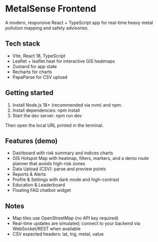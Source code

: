 # MetalSense Frontend

A modern, responsive React + TypeScript app for real-time heavy metal pollution mapping and safety advisories.

## Tech stack
- Vite, React 18, TypeScript
- Leaflet + leaflet.heat for interactive GIS heatmaps
- Zustand for app state
- Recharts for charts
- PapaParse for CSV upload

## Getting started

1. Install Node.js 18+ (recommended via nvm) and npm.
2. Install dependencies:
   npm install
3. Start the dev server:
   npm run dev

Then open the local URL printed in the terminal.

## Features (demo)
- Dashboard with risk summary and indices charts
- GIS Hotspot Map with heatmap, filters, markers, and a demo route planner that avoids high-risk zones
- Data Upload (CSV): parse and preview points
- Reports & Alerts
- Profile & Settings with dark mode and high-contrast
- Education & Leaderboard
- Floating FAQ chatbot widget

## Notes
- Map tiles use OpenStreetMap (no API key required)
- Real-time updates are simulated; connect to your backend via WebSocket/REST when available
- CSV expected headers: lat, lng, metal, value

